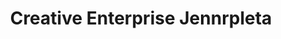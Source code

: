 ---
title: "Creative Enterprise Jennrpleta"
url: /gbarnga/creative-enterprise-jennrpleta/
shop: Lebensmittel
---